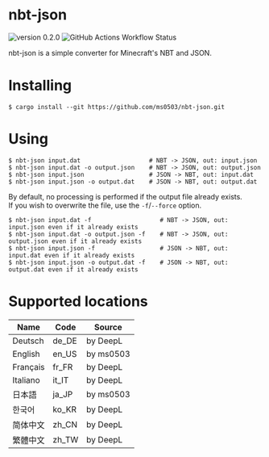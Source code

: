 nbt-json
========

![version 0.2.0](https://shields.io/badge/version-0.2.0-orange)
![GitHub Actions Workflow Status](https://img.shields.io/github/actions/workflow/status/ms0503/nbt-json/rust.yml)

nbt-json is a simple converter for Minecraft's NBT and JSON.

# Installing

```
$ cargo install --git https://github.com/ms0503/nbt-json.git
```

# Using

```
$ nbt-json input.dat                   # NBT -> JSON, out: input.json
$ nbt-json input.dat -o output.json    # NBT -> JSON, out: output.json
$ nbt-json input.json                  # JSON -> NBT, out: input.dat
$ nbt-json input.json -o output.dat    # JSON -> NBT, out: output.dat
```

By default, no processing is performed if the output file already exists.  
If you wish to overwrite the file, use the `-f`/`--force` option.

```
$ nbt-json input.dat -f                   # NBT -> JSON, out: input.json even if it already exists
$ nbt-json input.dat -o output.json -f    # NBT -> JSON, out: output.json even if it already exists
$ nbt-json input.json -f                  # JSON -> NBT, out: input.dat even if it already exists
$ nbt-json input.json -o output.dat -f    # JSON -> NBT, out: output.dat even if it already exists
```

# Supported locations

| Name     | Code  | Source    |
|----------|-------|-----------|
| Deutsch  | de_DE | by DeepL  |
| English  | en_US | by ms0503 |
| Français | fr_FR | by DeepL  |
| Italiano | it_IT | by DeepL  |
| 日本語      | ja_JP | by ms0503 |
| 한국어      | ko_KR | by DeepL  |
| 简体中文     | zh_CN | by DeepL  |
| 繁體中文     | zh_TW | by DeepL  |
